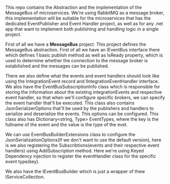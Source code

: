 This repo contains the Abstraction and the implementation of the MessageBus of microservices.
We're using RabbitMQ as a message broker, this implementation will be suitable for the microservices that has the dedicated EventPublisher and Event Handler project,
as well as for any .net app that want to implement both publishing and handling logic in a single project.

First of all we have a **MessageBus** project. This project defines the MessageBus abstraction.
First of all we have an IEventBus interface there which defines 1 basic publish method as well as IsReady property, which is used to determine whether the connection
to the message broker is estabilished and the messages can be published.

There we also define what the events and event handlers should look like using the IntegrationEvent record and IIntegrationEventHandler interface.
We alos have the EventBusSubscriptionInfo class which is responsible for storing the information about the existing integrationEvents and respective event handler, so that when we'll configure
specific brokers, we can specify the event handler that'll be executed. This class also contains JsonSerializerOptions that'll be used by the publishers and handlers to serialize and deserialize the events.
This options can be configured. This class also has Dictionary<string, Type> EventTypes, where the key is the fullname of the event and the value is the type of the evet.

We can use EventBusBuilderExtensions class to configure the JsonSerializationOptions(If we don't want to use the default version), here is we also registering the Subscribtions(events and their respective event handlers) using
AddSubscription method. Here we're using Keyed Dependency injection to register the eventHandler class for the specific event type(key).

We also have the IEventBusBuilder which is just a wrapper of thew IServiceCollection.



